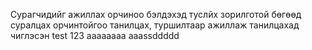 Сурагчидийг ажиллах орчиноо бэлдэхэд туслйх зорилготой бөгөөд  суралцах орчинтойгоо танилцах, туршилтаар ажиллаж танилцахад чиглэсэн
test 123
aaaaaaaa
aaassddddd
